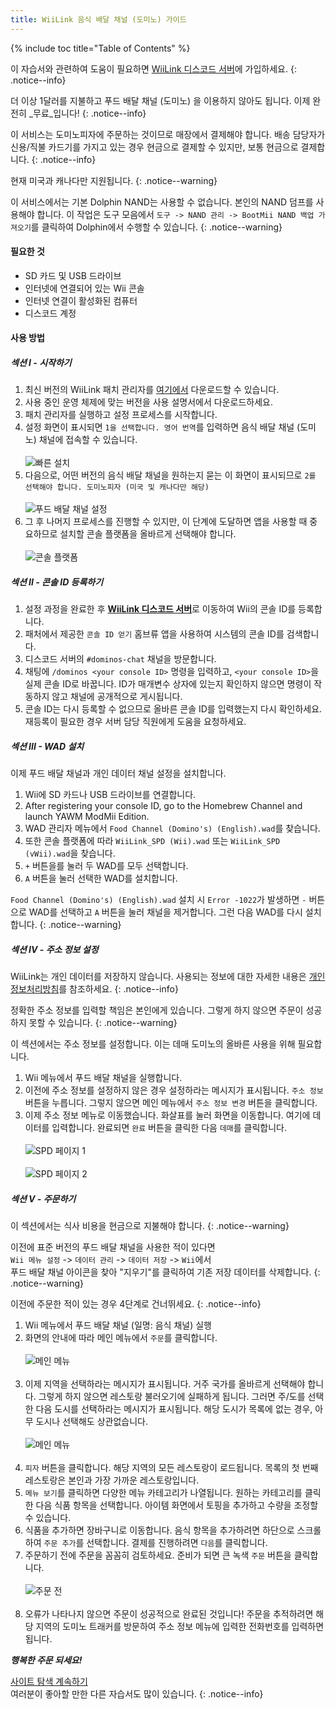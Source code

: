 ```yaml
---
title: WiiLink 음식 배달 채널 (도미노) 가이드
---
```


{% include toc title="Table of Contents" %}

이 자습서와 관련하여 도움이 필요하면 [WiiLink 디스코드 서버](https://discord.gg/wiilink-750581992223146074)에 가입하세요.
{: .notice--info}

더 이상 1달러를 지불하고 푸드 배달 채널 (도미노) 을 이용하지 않아도 됩니다. 이제 완전히 _무료_입니다!
{: .notice--info}

이 서비스는 도미노피자에 주문하는 것이므로 매장에서 결제해야 합니다. 배송 담당자가 신용/직불 카드기를 가지고 있는 경우 현금으로 결제할 수 있지만, 보통 현금으로 결제합니다.
{: .notice--info}

현재 미국과 캐나다만 지원됩니다.
{: .notice--warning}

이 서비스에서는 기본 Dolphin NAND는 사용할 수 없습니다. 본인의 NAND 덤프를 사용해야 합니다. 이 작업은 도구 모음에서 `도구 -> NAND 관리 -> BootMii NAND 백업 가져오기`를 클릭하여 Dolphin에서 수행할 수 있습니다.
{: .notice--warning}

#### 필요한 것

- SD 카드 및 USB 드라이브
- 인터넷에 연결되어 있는 Wii 콘솔
- 인터넷 연결이 활성화된 컴퓨터
- 디스코드 계정

#### 사용 방법

##### 섹션 I - 시작하기

1. 최신 버전의 WiiLink 패치 관리자를 [여기에서](https://github.com/WiiLink24/WiiLink24-Patcher/tree/csharp-ver) 다운로드할 수 있습니다.
2. 사용 중인 운영 체제에 맞는 버전을 사용 설명서에서 다운로드하세요.
3. 패치 관리자를 실행하고 설정 프로세스를 시작합니다.
4. 설정 화면이 표시되면 `1을 선택합니다. 영어 번역`를 입력하면 음식 배달 채널 (도미노) 채널에 접속할 수 있습니다.<br><br> ![빠른 설치](/images/Demae-Dominos/choose-core-channel.png)
5. 다음으로, 어떤 버전의 음식 배달 채널을 원하는지 묻는 이 화면이 표시되므로 `2를 선택해야 합니다. 도미노피자 (미국 및 캐나다만 해당)`<br><br> ![푸드 배달 채널 설정](/images/Demae-Dominos/choose-food-channel-ver.png)
6. 그 후 나머지 프로세스를 진행할 수 있지만, 이 단계에 도달하면 앱을 사용할 때 중요하므로 설치할 콘솔 플랫폼을 올바르게 선택해야 합니다.<br><br> ![콘솔 플랫폼](/images/Demae-Dominos/choose-console-platform.png)

##### 섹션 II - 콘솔 ID 등록하기

1. 설정 과정을 완료한 후 [**WiiLink 디스코드 서버**](https://discord.gg/wiilink-750581992223146074)로 이동하여 Wii의 콘솔 ID를 등록합니다.
2. 패처에서 제공한 `콘솔 ID 얻기` 홈브류 앱을 사용하여 시스템의 콘솔 ID를 검색합니다.
3. 디스코드 서버의 `#dominos-chat` 채널을 방문합니다.
4. 채팅에 `/dominos <your console ID>` 명령을 입력하고, `<your console ID>`을 실제 콘솔 ID로 바꿉니다. ID가 매개변수 상자에 있는지 확인하지 않으면 명령이 작동하지 않고 채널에 공개적으로 게시됩니다.
5. 콘솔 ID는 다시 등록할 수 없으므로 올바른 콘솔 ID를 입력했는지 다시 확인하세요. 재등록이 필요한 경우 서버 담당 직원에게 도움을 요청하세요.

##### 섹션 III - WAD 설치

이제 푸드 배달 채널과 개인 데이터 채널 설정을 설치합니다.

1. Wii에 SD 카드나 USB 드라이브를 연결합니다.
2. After registering your console ID, go to the Homebrew Channel and launch YAWM ModMii Edition.
3. WAD 관리자 메뉴에서 `Food Channel (Domino's) (English).wad`를 찾습니다.
4. 또한 콘솔 플랫폼에 따라 `WiiLink_SPD (Wii).wad` 또는 `WiiLink_SPD (vWii).wad`을 찾습니다.
5. `+` 버튼을를 눌러 두 WAD를 모두 선택합니다.
6. `A` 버튼을 눌러 선택한 WAD를 설치합니다.

`Food Channel (Domino's) (English).wad` 설치 시 `Error -1022`가 발생하면 `-` 버튼으로 WAD를 선택하고 `A` 버튼을 눌러 채널을 제거합니다. 그런 다음 WAD를 다시 설치합니다.
{: .notice--warning}

##### 섹션 IV - 주소 정보 설정

WiiLink는 개인 데이터를 저장하지 않습니다. 사용되는 정보에 대한 자세한 내용은 [개인정보처리방침](https://www.wiilink24.com/privacy-policy)를 참조하세요.
{: .notice--info}

정확한 주소 정보를 입력할 책임은 본인에게 있습니다. 그렇게 하지 않으면 주문이 성공하지 못할 수 있습니다.
{: .notice--warning}

이 섹션에서는 주소 정보를 설정합니다. 이는 데매 도미노의 올바른 사용을 위해 필요합니다.

1. Wii 메뉴에서 푸드 배달 채널을 실행합니다.
2. 이전에 주소 정보를 설정하지 않은 경우 설정하라는 메시지가 표시됩니다. `주소 정보` 버튼을 누릅니다. 그렇지 않으면 메인 메뉴에서 `주소 정보 변경` 버튼을 클릭합니다.
3. 이제 주소 정보 메뉴로 이동했습니다. 화살표를 눌러 화면을 이동합니다. 여기에 데이터를 입력합니다. 완료되면 `완료` 버튼을 클릭한 다음 `데매`를 클릭합니다.<br><br> ![SPD 페이지 1](/images/Demae-Dominos/spd-1.png)<br><br> ![SPD 페이지 2](/images/Demae-Dominos/spd-2.png)

##### 섹션 V - 주문하기

이 섹션에서는 식사 비용을 현금으로 지불해야 합니다.
{: .notice--warning}

이전에 표준 버전의 푸드 배달 채널을 사용한 적이 있다면 <br>`Wii 메뉴 설정` -> `데이터 관리` -> `데이터 저장` -> `Wii`에서 <br>푸드 배달 채널 아이콘을 찾아 "지우기"를 클릭하여 기존 저장 데이터를 삭제합니다.
{: .notice--warning}

이전에 주문한 적이 있는 경우 4단계로 건너뛰세요.
{: .notice--info}

1. Wii 메뉴에서 푸드 배달 채널 (일명: 음식 채널) 실행
2. 화면의 안내에 따라 메인 메뉴에서 `주문`를 클릭합니다.<br><br> ![메인 메뉴](/images/Demae-Dominos/success.png)<br><br>
3. 이제 지역을 선택하라는 메시지가 표시됩니다. 거주 국가를 올바르게 선택해야 합니다. 그렇게 하지 않으면 레스토랑 불러오기에 실패하게 됩니다. 그러면 주/도를 선택한 다음 도시를 선택하라는 메시지가 표시됩니다. 해당 도시가 목록에 없는 경우, 아무 도시나 선택해도 상관없습니다.<br><br> ![메인 메뉴](/images/Demae-Dominos/country-setup.png)<br><br>
4. `피자` 버튼을 클릭합니다. 해당 지역의 모든 레스토랑이 로드됩니다. 목록의 첫 번째 레스토랑은 본인과 가장 가까운 레스토랑입니다.
5. `메뉴 보기`를 클릭하면 다양한 메뉴 카테고리가 나열됩니다. 원하는 카테고리를 클릭한 다음 식품 항목을 선택합니다. 아이템 화면에서 토핑을 추가하고 수량을 조정할 수 있습니다.
6. 식품을 추가하면 장바구니로 이동합니다. 음식 항목을 추가하려면 하단으로 스크롤하여 `주문 추가`를 선택합니다. 결제를 진행하려면 `다음`를 클릭합니다.
7. 주문하기 전에 주문을 꼼꼼히 검토하세요. 준비가 되면 큰 녹색 `주문` 버튼을 클릭합니다.<br><br> ![주문 전](/images/Demae-Dominos/order.png)<br><br>
8. 오류가 나타나지 않으면 주문이 성공적으로 완료된 것입니다! 주문을 추적하려면 해당 지역의 도미노 트래커를 방문하여 주소 정보 메뉴에 입력한 전화번호를 입력하면 됩니다.

**_행복한 주문 되세요!_**

[사이트 탐색 계속하기](site-navigation)<br> 여러분이 좋아할 만한 다른 자습서도 많이 있습니다.
{: .notice--info}
